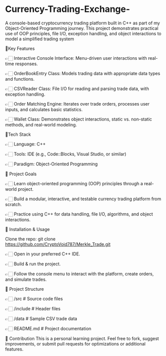 # Currency-Trading-Exchange-

A console-based cryptocurrency trading platform built in C++ as part of my Object-Oriented Programming journey. This project demonstrates practical use of OOP principles, file I/O, exception handling, and object interactions to model a simplified trading system

💫Key Features

👉🏻 Interactive Console Interface: Menu-driven user interactions with real-time responses.

👉🏻 OrderBookEntry Class: Models trading data with appropriate data types and functions.

👉🏻 CSVReader Class: File I/O for reading and parsing trade data, with exception handling.

👉🏻 Order Matching Engine: Iterates over trade orders, processes user inputs, and calculates basic statistics.

👉🏻 Wallet Class: Demonstrates object interactions, static vs. non-static methods, and real-world modeling.

💫Tech Stack

👉🏻 Language: C++

👉🏻 Tools: IDE (e.g., Code::Blocks, Visual Studio, or similar)

👉🏻 Paradigm: Object-Oriented Programming

💫 Project Goals

👉🏻 Learn object-oriented programming (OOP) principles through a real-world project.

👉🏻 Build a modular, interactive, and testable currency trading platform from scratch.

👉🏻 Practice using C++ for data handling, file I/O, algorithms, and object interactions.

🔹 Installation & Usage

Clone the repo:
git clone https://github.com/CryptoVoid787/Merkle_Trade.git

👉🏻 Open in your preferred C++ IDE.

👉🏻 Build & run the project.

👉🏻 Follow the console menu to interact with the platform, create orders, and simulate trades.

🔹 Project Structure

👉🏻 /src             # Source code files

👉🏻 /include         # Header files

👉🏻 /data            # Sample CSV trade data

👉🏻 README.md        # Project documentation

🔹 Contribution
This is a personal learning project. Feel free to fork, suggest improvements, or submit pull requests for optimizations or additional features.

